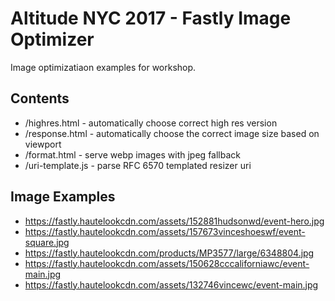 # Altitude NYC 2017 - Fastly Image Optimizer

Image optimizatiaon examples for workshop.

## Contents

   * /highres.html - automatically choose correct high res version
   * /response.html - automatically choose the correct image size based on viewport
   * /format.html - serve webp images with jpeg fallback
   * /uri-template.js - parse RFC 6570 templated resizer uri

## Image Examples

   * https://fastly.hautelookcdn.com/assets/152881hudsonwd/event-hero.jpg
   * https://fastly.hautelookcdn.com/assets/157673vinceshoeswf/event-square.jpg
   * https://fastly.hautelookcdn.com/products/MP3577/large/6348804.jpg
   * https://fastly.hautelookcdn.com/assets/150628cccaliforniawc/event-main.jpg
   * https://fastly.hautelookcdn.com/assets/132746vincewc/event-main.jpg
